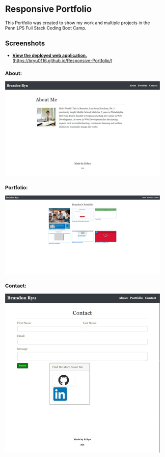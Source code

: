 # Responsive Portfolio

This Portfolio was created to show my work and multiple projects in the Penn LPS Full Stack Coding Boot Camp.

## Screenshots
* **[View the deployed web application.]()**
(https://bryu0116.github.io/Responsive-Portfolio/)

### About:
<img src="Assets/AboutScreenshot.jpg" alt="About screenshot">

### Portfolio:
<img src="Assets/PortfolioUpdatedSS.jpg" alt="Portfolio page screenshot">

### Contact:
<img src="Assets/ContactScreenshot.jpg" alt="Contact page screenshot">